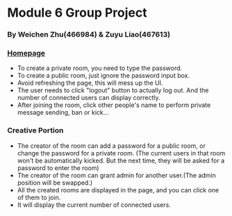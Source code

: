 # Module 6 Group Project
### By Weichen Zhu(466984) & Zuyu Liao(467613)
### [Homepage](http://ec2-18-220-253-254.us-east-2.compute.amazonaws.com:3456/index.html)

* To create a private room, you need to type the password.
* To create a public room, just ignore the password input box. 
* Avoid refreshing the page, this will mess up the UI.
* The user needs to click "logout" button to actually log out. And the number of connected users can display correctly.
* After joining the room, click other people's name to perform private message sending, ban or kick...

### Creative Portion
* The creator of the room can add a password for a public room, or change the password for a private room. (The current users in that room won't be automatically kicked. But the next time, they will be asked for a password to enter the room)
* The creator of the room can grant admin for another user.(The admin position will be swapped.)
* All the created rooms are displayed in the page, and you can click one of them to join.
* It will display the current number of connected users.